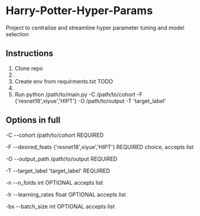# Harry-Potter-Hyper-Params
Project to centralise and streamline hyper parameter tuning and model selection


## Instructions
1. Clone repo
2. 
3. Create env from requirments.txt TODO
4. 
5. Run python /path/to/main.py -C /path/to/cohort -F {'resnet18',xiyue','HIPT'} -O /path/to/output -T 'target_label'

## Options in full
-C --cohort           /path/to/cohort             REQUIRED

-F --desired_feats    {'resnet18',xiyue','HIPT'}  REQUIRED choice, accepts list

-O --output_path      /path/to/output             REQUIRED

-T --target_label     'target_label'              REQUIRED

-n --n_folds          int                         OPTIONAL accepts list

-lr --learning_rates  float                       OPTIONAL accepts list

-bs --batch_size      int                         OPTIONAL accepts list
